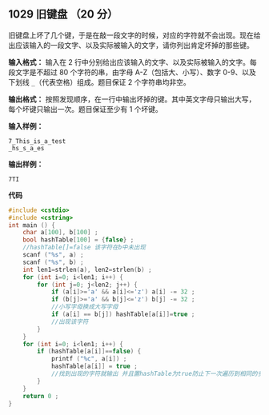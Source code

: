 ﻿## 1029 旧键盘 （20 分）

旧键盘上坏了几个键，于是在敲一段文字的时候，对应的字符就不会出现。现在给出应该输入的一段文字、以及实际被输入的文字，请你列出肯定坏掉的那些键。

**输入格式：**
输入在 2 行中分别给出应该输入的文字、以及实际被输入的文字。每段文字是不超过 80 个字符的串，由字母 A-Z（包括大、小写）、数字 0-9、以及下划线 `_`（代表空格）组成。题目保证 2 个字符串均非空。

**输出格式：**
按照发现顺序，在一行中输出坏掉的键。其中英文字母只输出大写，每个坏键只输出一次。题目保证至少有 1 个坏键。

**输入样例：**

    7_This_is_a_test
    _hs_s_a_es

**输出样例：**

    7TI

**代码**

```c
#include <cstdio>
#include <cstring>
int main () {
	char a[100], b[100] ;
	bool hashTable[100] = {false} ;
	//hashTable[]=false 该字符在b中未出现 
	scanf ("%s", a) ;
	scanf ("%s", b) ;
	int len1=strlen(a), len2=strlen(b) ;
	for (int i=0; i<len1; i++) {
		for (int j=0; j<len2; j++) {
			if (a[i]>='a' && a[i]<='z') a[i] -= 32 ;
			if (b[j]>='a' && b[j]<='z') b[j] -= 32 ;
			//小写字母换成大写字母	 
			if (a[i] == b[j]) hashTable[a[i]]=true ;
			//出现该字符 
		}
	}
	for (int i=0; i<len1; i++) {
		if (hashTable[a[i]]==false) {
			printf ("%c", a[i]) ;
			hashTable[a[i]] = true ;
			//找到出现的字符就输出 并且置hashTable为true防止下一次遍历到相同的多次输出 
		}
	}
	return 0 ;
}
```

